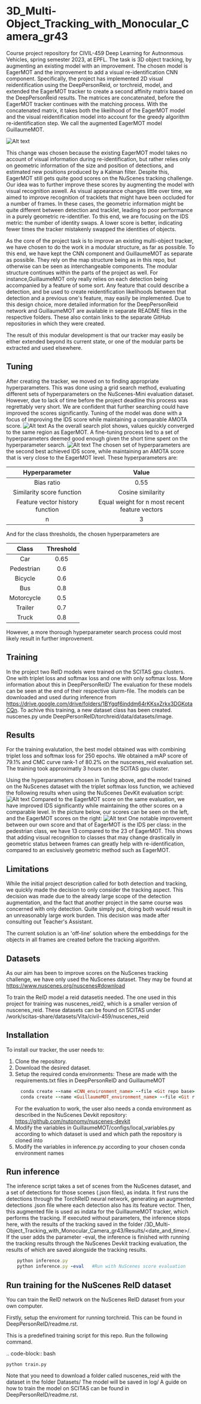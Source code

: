 # 3D_Multi-Object_Tracking_with_Monocular_Camera_gr43
Course project repository for CIVIL-459 Deep Learning for Autnonmous Vehicles, spring semester 2023, at EPFL. The task is 3D object tracking, by augmenting an existing model with an improvement. The chosen model is EagerMOT and the improvement to add a visual re-identification CNN component. Specifically, the project has implemented 2D visual reidentification using the DeepPersonReid, or torchreid, model, and extended the EagerMOT tracker to create a second affinity matrix based on the DeepPersonReid results. The matrices are concatenated, before the EagerMOT tracker continues with the matching process. With the concatenated matrix, it takes both the likelihood of the EagerMOT model and the visual reidentification model into account for the greedy algorithm re-identification step. We call the augmented EagerMOT model GuillaumeMOT.

![Alt text](Documentation/Diagrams/overall_blockscheme.png?raw=true "Title")

This change was chosen because the existing EagerMOT model takes no account of visual information during re-identification, but rather relies only on geometric information of the size and position of detections, and estimated new positions produced by a Kalman filter. Despite this, EagerMOT still gets quite good scores on the NuScenes tracking challenge. Our idea was to further improve these scores by augmenting the model with visual recognition aswell. As visual appearance changes little over time, we aimed to improve recognition of tracklets that might have been occluded for a number of frames. In these cases, the geometric information might be quite different between detection and tracklet, leading to poor performance in a purely geometric re-identifier. To this end, we are focusing on the IDS metric: the number of identity swaps. A lower score is better, indicating fewer times the tracker mistakenly swapped the identities of objects.

As the core of the project task is to improve an existing multi-object tracker, we have chosen to do the work in a modular structure, as far as possible. To this end, we have kept the CNN component and GuillaumeMOT as separate as possible. They rely on the map structure being as in this repo, but otherwise can be seen as interchangeable components. The modular structure continues within the parts of the project as well. For instance,GuillaumeMOT only really relies on each detection being accompanied by a feature of some sort. Any feature that could describe a detection, and be used to create reidentification likelihoods between that detection and a previous one's feature, may easily be implemented. Due to this design choice, more detailed information for the DeepPersonReid network and GuillaumeMOT are available in separate README files in the respective folders. These also contain links to the separate GitHub repositories in which they were created.

The result of this modular development is that our tracker may easily be either extended beyond its current state, or one of the modular parts be extracted and used elsewhere.

Tuning
---------------
After creating the tracker, we moved on to finding appropriate hyperparameters. This was done using a grid search method, evaluating different sets of hyperparameters on the NuScenes-Mini evaluation dataset. However, due to lack of time before the project deadline this process was regrettably very short. We are confident that further searching could have improved the scores significantly. Tuning of the model was done with a focus of improving the IDS score while maintaining a comparable AMOTA score.
![Alt text](Documentation/Diagrams/hyperparams_1.png?raw=true)
As the overall search plot shows, values quickly converged to the same region as EagerMOT. A fine-tuning process led to a set of hyperparameters deemed good enough given the short time spent on the hyperparameter search.
![Alt text](Documentation/Diagrams/hyperparams_2.png?raw=true)
The chosen set of hyperparameters are the second best achieved IDS score, while maintaining an AMOTA score that is very close to the EagerMOT level.
These hyperparameters are:

| Hyperparameter | Value |
| :-----:        | :---: |
| Bias ratio     | 0.55  |
| Similarity score function     | Cosine similarity |
| Feature vector history function | Equal weight for n most recent feature vectors |
| n | 3 |

And for the class thresholds, the chosen hyperparameters are

| Class   | Threshold |
| :-----: | :---: |
| Car | 0.65 |
| Pedestrian | 0.6 |
| Bicycle | 0.6 |
| Bus | 0.8  |
| Motorcycle | 0.5 |
| Trailer | 0.7 |
| Truck | 0.8 |

However, a more thorough hyperparameter search process could most likely result in further improvement.

Training
---------------
In the project two ReID models were trained on the SCITAS gpu clusters. One with triplet loss and softmax loss and one with only softmax loss. More information about this in DeepPersonReID/
The evaluation for these models can be seen at the end of their respective slurm-file. The models can be downloaded and used during inference from https://drive.google.com/drive/folders/1BYgqf6inddm64rKKsxZrkx3DGKotaCQn.
To achive this training, a new dataset class has been created. nuscenes.py unde DeepPersonReID/torchreid/data/datasets/image.

Results
---------------
For the training evalutation, the best model obtained was with combining triplet loss and softmax loss for 250 epochs. We obtained a mAP score of 79.1% and CMC curve rank-1 of 80.2% on the nuscenes_reid evaluation set. The training took approximatly 3 hours on the SCITAS gpu cluster.

Using the hyperparameters chosen in Tuning above, and the model trained on the NuScenes dataset with the triplet softmax loss function, we achieved the following results when using the NuScenes DevKit evaluation script:
![Alt text](Documentation/Diagrams/our_best_result.png?raw=true)
Compared to the EagerMOT score on the same evaluation, we have improved IDS significantly while maintaining the other scores on a comparable level. In the picture below, our scores can be seen on the left, and the EagerMOT scores on the right:
![Alt text](Documentation/Diagrams/compared_results_our_left_EagerMOT_right.png?raw=true)
One notable improvement between our own score and that of EagerMOT is the IDS per class: in the pedestrian class, we have 13 compared to the 23 of EagerMOT. This shows that adding visual recognition to classes that may change drastically in geometric status between frames can greatly help with re-identification, compared to an exclusively geometric method such as EagerMOT.

Limitations
---------------
While the initial project description called for both detection and tracking, we quickly made the decision to only consider the tracking aspect. This decision was made due to the already large scope of the detection augmentation, and the fact that another project in the same course was concerned with only detection. Quite simply put, doing both would result in an unreasonably large work burden. This decision was made after consulting out Teacher's Assistant.

The current solution is an 'off-line' solution where the embeddings for the objects in all frames are created before the tracking algorithm. 

Datasets
---------------
As our aim has been to improve scores on the NuScenes tracking challenge, we have only used the NuScenes dataset. They may be found at https://www.nuscenes.org/nuscenes#download

To train the ReID model a reid datasetis needed. The one used in this project for training was nuscenes_reid2, which is a smaller version of nuscenes_reid. These datasets can be found on SCITAS under /work/scitas-share/datasets/Vita/civil-459/nuscenes_reid

Installation
---------------
To install our tracker, the user needs to:
1. Clone the repository.
2. Download the desired dataset.
3. Setup the required conda environments:
   These are made with the requirements.txt files in DeepPersonReID and GuillaumeMOT
   ```ruby
     conda create --name <CNN_environment_name> --file <Git repo base>/DeepPersonReID/requirements.txt
     conda create --name <GuillaumeMOT_environment_name> --file <Git repo base>/GuillaumeMOT/requirements_conda.txt
    ```
    For the evaluation to work, the user also needs a conda environment as described in the NuScenes Devkit repository: https://github.com/nutonomy/nuscenes-devkit
4. Modify the variables in GuillaumeMOT/configs/local_variables.py according to which dataset is used and which path the repository is cloned into
5. Modify the variables in inference.py according to your chosen conda environment names

Run inference
---------------
The inference script takes a set of scenes from the NuScenes dataset, and a set of detections for those scenes (.json files), as indata. It first runs the detections through the TorchReID neural network, generating an augmented detections .json file where each detection also has its feature vector. Then, this augmented file is used as indata for the GuillaumeMOT tracker, which performs the tracking. If executed without parameters, the inference stops here, with the results of the tracking saved in the folder <Gitrepo directory>/3D_Multi-Object_Tracking_with_Monocular_Camera_gr43/Results/<date_and_time>/. If the user adds the parameter -eval, the inference is finished with running the tracking results through the NuScenes Devkit tracking evaluation, the results of which are saved alongside the tracking results.
    
```ruby
    python inference.py
    python inference.py -eval   #Run with NuScenes score evaluation
```

Run training for the NuScenes ReID dataset
---------------
You can train the ReID network on the NuScenes ReID dataset from your own computer.

Firstly, setup the enviroment for running torchreid. This can be found in DeepPersonReID/readme.rst.

This is a predefined training script for this repo. Run the following command.

.. code-block:: bash

    python train.py


Note that you need to download a folder called nuscenes_reid with the dataset in the folder Datasets/
The model will be saved in log/
A guide on how to train the model on SCITAS can be found in DeepPersonReID/readme.rst.
